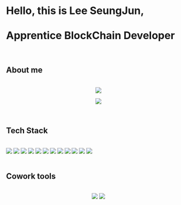 
<h1>Hello, this is Lee SeungJun, 
<br>
<br>
Apprentice BlockChain Developer</h1>

<br>

<h2>About me</h2>

<br>

<div align=center>
<a href="https://liferesetbutton.tistory.com" target="_blank"><img src="https://img.shields.io/badge/Blog-FF5722?style=for-the-badge&logo=Blogger&logoColor=black"/></a>

<a href="https://steamdollar.github.io" target="_blank"><img src="https://img.shields.io/badge/Portfolio-00A98F?style=for-the-badge&logo=About.me&logoColor=black"/></a>
  
</div>

<br>

<h2>Tech Stack</h2>
<br>


<div>
  <img src="https://img.shields.io/badge/html-E34F26?style=for-the-badge&logo=html5&logoColor=white">
  <img src="https://img.shields.io/badge/css-1572B6?style=for-the-badge&logo=css3&logoColor=white">
  <img src="https://img.shields.io/badge/javascript-F7DF1E?style=for-the-badge&logo=javascript&logoColor=black">
  <img src="https://img.shields.io/badge/Node.js-339933?style=for-the-badge&logo=node.js&logoColor=black">
  <img src="https://img.shields.io/badge/TypeScript-3178C6?style=for-the-badge&logo=typescript&logoColor=black">
  <img src="https://img.shields.io/badge/mysql-4479A1?style=for-the-badge&logo=mysql&logoColor=white">
  <img src="https://img.shields.io/badge/sequelize-52B0E7?style=for-the-badge&logo=sequelize&logoColor=black">
  <img src="https://img.shields.io/badge/react-61DAFB?style=for-the-badge&logo=react&logoColor=black">
  <img src="https://img.shields.io/badge/Next.js-000000?style=for-the-badge&logo=next.js&logoColor=white">
  <img src="https://img.shields.io/badge/Redux-764ABC?style=for-the-badge&logo=redux&logoColor=white">
  <img src="https://img.shields.io/badge/ReduxSaga-999999?style=for-the-badge&logo=redux%20saga&logoColor=white">
  <img src="https://img.shields.io/badge/Solidity-363636?style=for-the-badge&logo=solidity&logoColor=white">
</div>

<br>

<h2> Cowork tools </h2>
<br>

<div align=center>
  <a><img src="https://img.shields.io/badge/Amazon%20AWS-232F3E?style=for-the-badge&logo=amazon%20aws&logoColor=white"></a>
  <a><img src="https://img.shields.io/badge/git-F05032?style=for-the-badge&logo=git&logoColor=white"></a>
</div>




<!--
**steamdollar/steamdollar** is a ✨ _special_ ✨ repository because its `README.md` (this file) appears on your GitHub profile.

Here are some ideas to get you started:

- 🔭 I’m currently working on ...
- 🌱 I’m currently learning ...
- 👯 I’m looking to collaborate on ...
- 🤔 I’m looking for help with ...
- 💬 Ask me about ...
- 📫 How to reach me: ...
- 😄 Pronouns: ...
- ⚡ Fun fact: ...
-->
